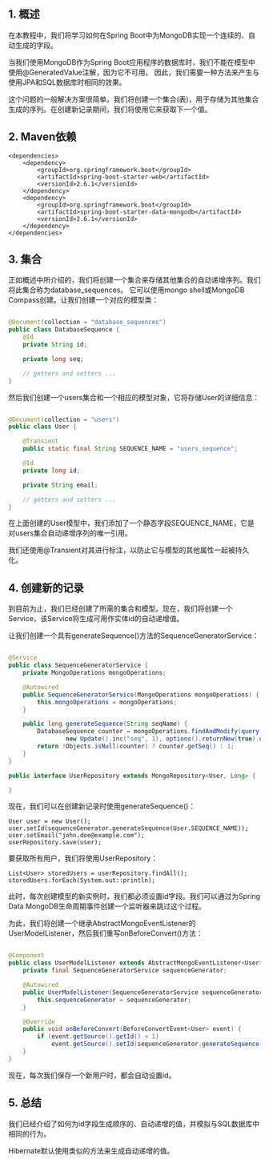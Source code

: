 ## 1. 概述

在本教程中，我们将学习如何在Spring Boot中为MongoDB实现一个连续的、自动生成的字段。

当我们使用MongoDB作为Spring Boot应用程序的数据库时，我们不能在模型中使用@GeneratedValue注解，因为它不可用。
因此，我们需要一种方法来产生与使用JPA和SQL数据库时相同的效果。

这个问题的一般解决方案很简单。我们将创建一个集合(表)，用于存储为其他集合生成的序列。在创建新记录期间，我们将使用它来获取下一个值。

## 2. Maven依赖

```
<dependencies>
    <dependency>
        <groupId>org.springframework.boot</groupId>
        <artifactId>spring-boot-starter-web</artifactId>
        <versionId>2.6.1</versionId>
    </dependency>
    <dependency>
        <groupId>org.springframework.boot</groupId>
        <artifactId>spring-boot-starter-data-mongodb</artifactId>
        <versionId>2.6.1</versionId>
    </dependency>
</dependencies>
```

## 3. 集合

正如概述中所介绍的，我们将创建一个集合来存储其他集合的自动递增序列。我们将此集合称为database_sequences。
它可以使用mongo shell或MongoDB Compass创建。让我们创建一个对应的模型类：

```java

@Document(collection = "database_sequences")
public class DatabaseSequence {
    @Id
    private String id;

    private long seq;

    // getters and setters ...
}
```

然后我们创建一个users集合和一个相应的模型对象，它将存储User的详细信息：

```java

@Document(collection = "users")
public class User {

    @Transient
    public static final String SEQUENCE_NAME = "users_sequence";

    @Id
    private long id;

    private String email;

    // getters and setters ...
}
```

在上面创建的User模型中，我们添加了一个静态字段SEQUENCE_NAME，它是对users集合自动递增序列的唯一引用。

我们还使用@Transient对其进行标注，以防止它与模型的其他属性一起被持久化。

## 4. 创建新的记录

到目前为止，我们已经创建了所需的集合和模型。现在，我们将创建一个Service，该Service将生成可用作实体id的自动递增值。

让我们创建一个具有generateSequence()方法的SequenceGeneratorService：

```java

@Service
public class SequenceGeneratorService {
    private MongoOperations mongoOperations;

    @Autowired
    public SequenceGeneratorService(MongoOperations mongoOperations) {
        this.mongoOperations = mongoOperations;
    }

    public long generateSequence(String seqName) {
        DatabaseSequence counter = mongoOperations.findAndModify(query(where("_id").is(seqName)),
                new Update().inc("seq", 1), options().returnNew(true).upsert(true), DatabaseSequence.class);
        return !Objects.isNull(counter) ? counter.getSeq() : 1;
    }
}

public interface UserRepository extends MongoRepository<User, Long> {

}
```

现在，我们可以在创建新记录时使用generateSequence()：

```
User user = new User();
user.setId(sequenceGenerator.generateSequence(User.SEQUENCE_NAME));
user.setEmail("john.doe@example.com");
userRepository.save(user);
```

要获取所有用户，我们将使用UserRepository：

```
List<User> storedUsers = userRepository.findAll();
storedUsers.forEach(System.out::println);
```

此时，每次创建模型的新实例时，我们都必须设置id字段。我们可以通过为Spring Data
MongoDB生命周期事件创建一个监听器来跳过这个过程。

为此，我们将创建一个继承AbstractMongoEventListener<User>的UserModelListener，然后我们重写onBeforeConvert()方法：

```java

@Component
public class UserModelListener extends AbstractMongoEventListener<User> {
    private final SequenceGeneratorService sequenceGenerator;

    @Autowired
    public UserModelListener(SequenceGeneratorService sequenceGenerator) {
        this.sequenceGenerator = sequenceGenerator;
    }

    @Override
    public void onBeforeConvert(BeforeConvertEvent<User> event) {
        if (event.getSource().getId() < 1)
            event.getSource().setId(sequenceGenerator.generateSequence(User.SEQUENCE_NAME));
    }
}
```

现在，每次我们保存一个新用户时，都会自动设置id。

## 5. 总结

我们已经介绍了如何为id字段生成顺序的、自动递增的值，并模拟与SQL数据库中相同的行为。

Hibernate默认使用类似的方法来生成自动递增的值。